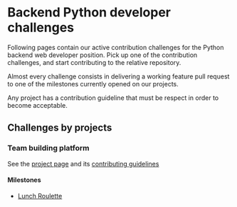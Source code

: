 # Backend Python developer challenges

Following pages contain our active contribution challenges for the Python backend web developer position.
Pick up one of the contribution challenges, and start contributing to the relative repository.

Almost every challenge consists in delivering a working feature pull request to one of the milestones currently opened on our projects.

Any project has a contribution guideline that must be respect in order to become acceptable.

## Challenges by projects

### Team building platform
See the [project page](https://github.com/Multidialogo/teambuilding-app) and its [contributing guidelines](https://github.com/Multidialogo/teambuilding-app/blob/main/CONTRIBUTING.md)

#### Milestones
* [Lunch Roulette](https://github.com/Multidialogo/teambuilding-app/milestone/1)
